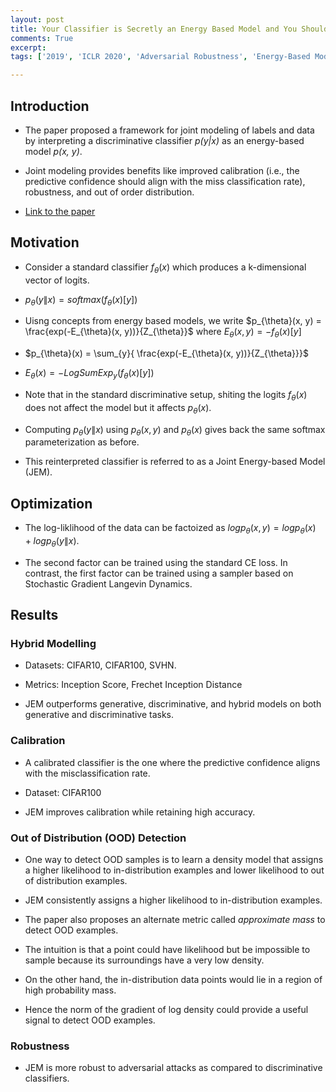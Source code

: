 ```yaml
---
layout: post
title: Your Classifier is Secretly an Energy Based Model and You Should Treat it Like One
comments: True
excerpt: 
tags: ['2019', 'ICLR 2020', 'Adversarial Robustness', 'Energy-Based Models',  'Generative Models', 'Hybrid Models', 'Out of Distribution', 'Outlier Detection', 'Out of Distribution Detection',  AI, Adversarial, Calibration, EBM, ICLR, Robustness]

---
```


## Introduction

* The paper proposed a framework for joint modeling of labels and data by interpreting a discriminative classifier *p(y\|x)* as an energy-based model *p(x, y)*.

* Joint modeling provides benefits like improved calibration (i.e., the predictive confidence should align with the miss classification rate), robustness, and out of order distribution.

* [Link to the paper](https://arxiv.org/abs/1912.03263)

## Motivation

* Consider a standard classifier $f_{\theta}(x)$ which produces a k-dimensional vector of logits.

* $p_{\theta}(y \| x) = softmax(f_{\theta}(x)[y])$

* Uisng concepts from energy based models, we write $p_{\theta}(x, y) = \frac{exp(-E_{\theta}(x, y))}{Z_{\theta}}$ where $E_{\theta}(x, y) = -f_{\theta}(x)[y]$

* $p_{\theta}(x) = \sum_{y}{ \frac{exp(-E_{\theta}(x, y))}{Z_{\theta}}}$

* $E_{\theta}(x) = -LogSumExp_y(f_{\theta}(x)[y])$

* Note that in the standard discriminative setup, shiting the logits $f_{\theta}(x)$ does not affect the model but it affects $p_{\theta}(x)$.

* Computing $p_{\theta}(y \| x)$ using $p_{\theta}(x, y)$ and $p_{\theta}(x)$ gives back the same softmax parameterization as before.

* This reinterpreted classifier is referred to as a Joint Energy-based Model (JEM).

## Optimization

* The log-liklihood of the data can be factoized as $log p_{\theta}(x, y) = log p_{\theta}(x) + log p_{\theta}(y \| x)$.

* The second factor can be trained using the standard CE loss. In contrast, the first factor can be trained using a sampler based on Stochastic Gradient Langevin Dynamics.

## Results

### Hybrid Modelling

* Datasets: CIFAR10, CIFAR100, SVHN.

* Metrics: Inception Score, Frechet Inception Distance

* JEM outperforms generative, discriminative, and hybrid models on both generative and discriminative tasks.

### Calibration

* A calibrated classifier is the one where the predictive confidence aligns with the misclassification rate.

* Dataset: CIFAR100

* JEM improves calibration while retaining high accuracy.

### Out of Distribution (OOD) Detection

* One way to detect OOD samples is to learn a density model that assigns a higher likelihood to in-distribution examples and lower likelihood to out of distribution examples.

* JEM consistently assigns a higher likelihood to in-distribution examples.

* The paper also proposes an alternate metric called *approximate mass* to detect OOD examples.

* The intuition is that a point could have likelihood but be impossible to sample because its surroundings have a very low density.

* On the other hand, the in-distribution data points would lie in a region of high probability mass.

* Hence the norm of the gradient of log density could provide a useful signal to detect OOD examples.

### Robustness

* JEM is more robust to adversarial attacks as compared to discriminative classifiers.